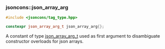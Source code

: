 ### jsoncons::json_array_arg

```cpp
#include <jsoncons/tag_type.hpp>

constexpr json_array_arg_t json_array_arg{};
```

A constant of type [json_array_arg_t](json_array_arg_t.md) used as first argument to disambiguate constructor overloads for json arrays.


